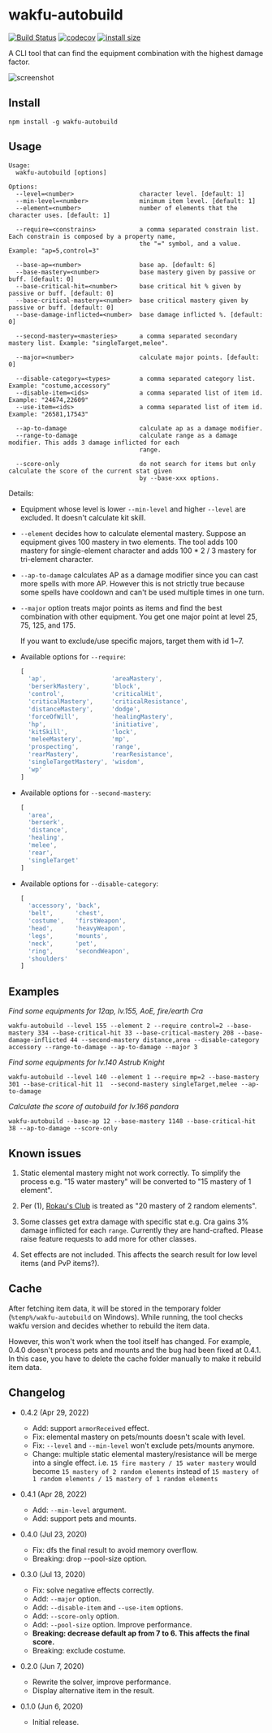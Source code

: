 wakfu-autobuild
======================

[![Build Status](https://travis-ci.com/eight04/wakfu-autobuild.svg?branch=master)](https://travis-ci.com/eight04/wakfu-autobuild)
[![codecov](https://codecov.io/gh/eight04/wakfu-autobuild/branch/master/graph/badge.svg)](https://codecov.io/gh/eight04/wakfu-autobuild)
[![install size](https://packagephobia.now.sh/badge?p=wakfu-autobuild)](https://packagephobia.now.sh/result?p=wakfu-autobuild)

A CLI tool that can find the equipment combination with the highest damage factor.

![screenshot](https://i.imgur.com/g56lgHz.png)

Install
-------

```
npm install -g wakfu-autobuild
```

Usage
-----
<!--$inline.start("cmd:node cli -h|trim|markdown:codeblock")-->
```
Usage:
  wakfu-autobuild [options]

Options:
  --level=<number>                  character level. [default: 1]
  --min-level=<number>              minimum item level. [default: 1]
  --element=<number>                number of elements that the character uses. [default: 1]
  
  --require=<constrains>            a comma separated constrain list. Each constrain is composed by a property name,
                                    the "=" symbol, and a value. Example: "ap=5,control=3"
              
  --base-ap=<number>                base ap. [default: 6]
  --base-mastery=<number>           base mastery given by passive or buff. [default: 0]
  --base-critical-hit=<number>      base critical hit % given by passive or buff. [default: 0]
  --base-critical-mastery=<number>  base critical mastery given by passive or buff. [default: 0]
  --base-damage-inflicted=<number>  base damage inflicted %. [default: 0]
  
  --second-mastery=<masteries>      a comma separated secondary mastery list. Example: "singleTarget,melee".
  
  --major=<number>                  calculate major points. [default: 0]
  
  --disable-category=<types>        a comma separated category list. Example: "costume,accessory"
  --disable-item=<ids>              a comma separated list of item id. Example: "24674,22609"
  --use-item=<ids>                  a comma separated list of item id. Example: "26581,17543"
  
  --ap-to-damage                    calculate ap as a damage modifier.
  --range-to-damage                 calculate range as a damage modifier. This adds 3 damage inflicted for each
                                    range.
                                    
  --score-only                      do not search for items but only calculate the score of the current stat given
                                    by --base-xxx options.
```
<!--$inline.end-->

Details:

* Equipment whose level is lower `--min-level` and higher `--level` are excluded. It doesn't calculate kit skill.

* `--element` decides how to calculate elemental mastery. Suppose an equipment gives 100 mastery in two elements. The tool adds 100 mastery for single-element character and adds 100 * 2 / 3 mastery for tri-element character.

* `--ap-to-damage` calculates AP as a damage modifier since you can cast more spells with more AP. However this is not strictly true because some spells have cooldown and can't be used multiple times in one turn.

* `--major` option treats major points as items and find the best combination with other equipment. You get one major point at level 25, 75, 125, and 175.

  If you want to exclude/use specific majors, target them with id 1~7.

* Available options for `--require`:

    <!--$inline.start("cmd:node get-single-value-effect|trim|markdown:codeblock,js|indent")>-->
    ```js
    [
      'ap',                  'areaMastery',
      'berserkMastery',      'block',
      'control',             'criticalHit',
      'criticalMastery',     'criticalResistance',
      'distanceMastery',     'dodge',
      'forceOfWill',         'healingMastery',
      'hp',                  'initiative',
      'kitSkill',            'lock',
      'meleeMastery',        'mp',
      'prospecting',         'range',
      'rearMastery',         'rearResistance',
      'singleTargetMastery', 'wisdom',
      'wp'
    ]
    ```
    <!--$inline.end-->

* Available options for `--second-mastery`:
    <!--$inline.start("cmd:node get-second-mastery|trim|markdown:codeblock,js|indent")-->
    ```js
    [
      'area',
      'berserk',
      'distance',
      'healing',
      'melee',
      'rear',
      'singleTarget'
    ]
    ```
    <!--$inline.end-->
  
* Available options for `--disable-category`:
    <!--$inline.start("cmd:node get-category|trim|markdown:codeblock,js|indent")-->
    ```js
    [
      'accessory', 'back',
      'belt',      'chest',
      'costume',   'firstWeapon',
      'head',      'heavyWeapon',
      'legs',      'mounts',
      'neck',      'pet',
      'ring',      'secondWeapon',
      'shoulders'
    ]
    ```
    <!--$inline.end-->
    
Examples
--------

*Find some equipments for 12ap, lv.155, AoE, fire/earth Cra*

```
wakfu-autobuild --level 155 --element 2 --require control=2 --base-mastery 334 --base-critical-hit 33 --base-critical-mastery 208 --base-damage-inflicted 44 --second-mastery distance,area --disable-category accessory --range-to-damage --ap-to-damage --major 3
```

*Find some equipments for lv.140 Astrub Knight*

```
wakfu-autobuild --level 140 --element 1 --require mp=2 --base-mastery 301 --base-critical-hit 11  --second-mastery singleTarget,melee --ap-to-damage
```

*Calculate the score of autobuild for lv.166 pandora*

```
wakfu-autobuild --base-ap 12 --base-mastery 1148 --base-critical-hit 38 --ap-to-damage --score-only
```

Known issues
------

1. Static elemental mastery might not work correctly. To simplify the process e.g. "15 water mastery" will be converted to "15 mastery of 1 element".
2. Per (1), [Rokau's Club](https://www.wakfu.com/en/mmorpg/encyclopedia/weapons/14650-rokau-club) is treated as "20 mastery of 2 random elements".

3. Some classes get extra damage with specific stat e.g. Cra gains 3% damage inflicted for each `range`. Currently they are hand-crafted. Please raise feature requests to add more for other classes.

1. Set effects are not included. This affects the search result for low level items (and PvP items?).

Cache
-----

After fetching item data, it will be stored in the temporary folder (`%temp%/wakfu-autobuild` on Windows). While running, the tool checks wakfu version and decides whether to rebuild the item data.

However, this won't work when the tool itself has changed. For example, 0.4.0 doesn't process pets and mounts and the bug had been fixed at 0.4.1. In this case, you have to delete the cache folder manually to make it rebuild item data.

Changelog
---------

* 0.4.2 (Apr 29, 2022)

  - Add: support `armorReceived` effect.
  - Fix: elemental mastery on pets/mounts doesn't scale with level.
  - Fix: `--level` and `--min-level` won't exclude pets/mounts anymore.
  - Change: multiple static elemental mastery/resistance will be merge into a single effect. i.e. `15 fire mastery / 15 water mastery` would become `15 mastery of 2 random elements` instead of `15 mastery of 1 random elements / 15 mastery of 1 random elements`

* 0.4.1 (Apr 28, 2022)

  - Add: `--min-level` argument.
  - Add: support pets and mounts.

* 0.4.0 (Jul 23, 2020)

  - Fix: dfs the final result to avoid memory overflow.
  - Breaking: drop --pool-size option.

* 0.3.0 (Jul 13, 2020)

  - Fix: solve negative effects correctly.
  - Add: `--major` option.
  - Add: `--disable-item` and `--use-item` options.
  - Add: `--score-only` option.
  - Add: `--pool-size` option. Improve performance.
  - **Breaking: decrease default ap from 7 to 6. This affects the final score.**
  - Breaking: exclude costume.

* 0.2.0 (Jun 7, 2020)

  - Rewrite the solver, improve performance.
  - Display alternative item in the result.

* 0.1.0 (Jun 6, 2020)

  - Initial release.
